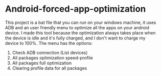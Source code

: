 # Android-forced-app-optimization
This project is a bat file that you can run on your windows machine, it uses ADB and an user friendly menu to optimize all the apps on your android device. I made this tool because the optimization always takes place when the device is idle and it's fully charged, and I don't want to charge my device to 100%.
The menu has the options:
1. Check ADB connection (List devices)
2. All packages optimization speed-profile
3. All packages full optimization
4. Clearing profile data for all packages
